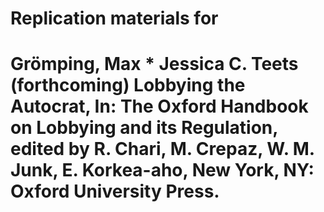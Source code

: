 # Replication materials for 
# Grömping, Max * Jessica C. Teets (forthcoming) Lobbying the Autocrat, In: The Oxford Handbook on Lobbying and its Regulation, edited by R. Chari, M. Crepaz, W. M. Junk, E. Korkea-aho, New York, NY: Oxford University Press.
